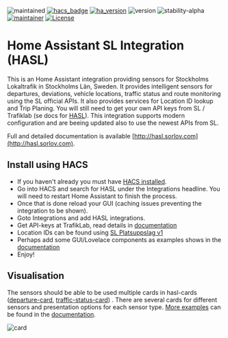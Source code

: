 ![maintained](https://img.shields.io/maintenance/yes/2022.svg)
[![hacs_badge](https://img.shields.io/badge/hacs-default-green.svg)](https://github.com/custom-components/hacs)
[![ha_version](https://img.shields.io/badge/home%20assistant-2021.12%2B-green.svg)](https://www.home-assistant.io)
![version](https://img.shields.io/badge/version-3.0.4-green.svg)
![stability-alpha](https://img.shields.io/badge/stability-stable-green.svg)
[![maintainer](https://img.shields.io/badge/maintainer-dsorlov-blue.svg)](https://github.com/DSorlov)
[![License](https://img.shields.io/badge/License-Apache%202.0-blue.svg)](https://opensource.org/licenses/Apache-2.0)

Home Assistant SL Integration (HASL)
====================================

This is an Home Assistant integration providing sensors for Stockholms Lokaltrafik in Stockholms Län, Sweden. It provides intelligent sensors for departures, deviations, vehicle locations, traffic status and route monitoring using the SL official APIs. It also provides services for Location ID lookup and Trip Planing. You will still need to get your own API keys from SL / Trafiklab (se docs for [HASL](https://hasl.sorlov.com)). This integration supports modern configuration and are beeing updated also to use the newest APIs from SL.

Full and detailed documentation is available [http://hasl.sorlov.com](http://hasl.sorlov.com).

## Install using HACS

* If you haven't already you must have [HACS installed](https://hacs.xyz/docs/setup/download).
* Go into HACS and search for HASL under the Integrations headline. You will need to restart Home Assistant to finish the process.
* Once that is done reload your GUI (caching issues preventing the integration to be shown).
* Goto Integrations and add HASL integrations.
* Get API-keys at TrafikLab, read details in [documentation](https://hasl.sorlov.com/trafiklab)
* Location IDs can be found using [SL Platsuppslag v1](https://developer.trafiklab.se/api/sl-platsuppslag/konsol)
* Perhaps add some GUI/Lovelace components as examples shows in the [documentation](https://hasl.sorlov.com/lovelace_cards)
* Enjoy!

## Visualisation

The sensors should be able to be used multiple cards in hasl-cards ([departure-card](https://github.com/hasl-platform/lovelace-hasl-departure-card), [traffic-status-card](https://github.com/hasl-platform/lovelace-hasl-traffic-status-card)) . There are several cards for different sensors and presentation options for each sensor type. [More examples](https://hasl.sorlov.com/lovelace_cards) can be found in the [documentation](https://hasl.sorlov.com/).

![card](https://user-images.githubusercontent.com/8133650/56198334-0a150f00-603b-11e9-9e93-92be212d7f7b.PNG)


